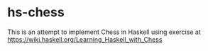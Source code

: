 # hs-chess

This is an attempt to implement Chess in Haskell using exercise at https://wiki.haskell.org/Learning_Haskell_with_Chess
